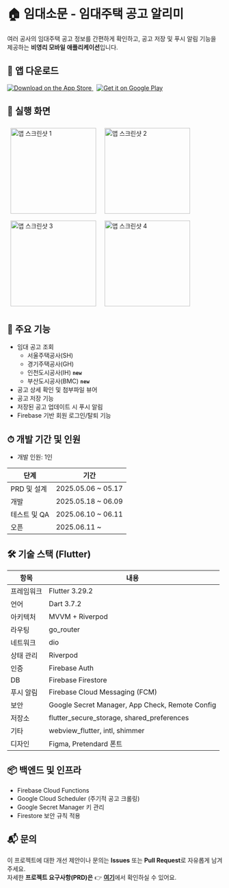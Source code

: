 # 🏠 임대소문 - 임대주택 공고 알리미

여러 공사의 임대주택 공고 정보를 간편하게 확인하고, 공고 저장 및 푸시 알림 기능을 제공하는 **비영리 모바일 애플리케이션**입니다.

## 📱 앱 다운로드

<p align="left">
  <a href="https://apps.apple.com/kr/app/%EC%9E%84%EB%8C%80%EC%86%8C%EB%AC%B8/id6747034249" target="_blank">
    <img src="https://img.shields.io/badge/App%20Store-000000?style=for-the-badge&logo=apple&logoColor=white" alt="Download on the App Store"/>
  </a>
  &nbsp;
  <a href="https://play.google.com/store/apps/details?id=com.jmj.imdaesomun" target="_blank">
    <img src="https://img.shields.io/badge/Google%20Play-414141?style=for-the-badge&logo=google-play&logoColor=white" alt="Get it on Google Play"/>
  </a>
  <br/>
</p>

## 📸 실행 화면

<p align="left">
  <img src="https://github.com/user-attachments/assets/defef96d-468e-4287-8e99-bdcb18aa9b4c" alt="앱 스크린샷 1" width="200" style="margin:8px;"/>
  <img src="https://github.com/user-attachments/assets/e3727331-70b4-43ad-9461-2b3450715b63" alt="앱 스크린샷 2" width="200" style="margin:8px;"/>
  <img src="https://github.com/user-attachments/assets/ecb67f32-3f0c-4adf-8466-bd325b43f6ef" alt="앱 스크린샷 3" width="200" style="margin:8px;"/>
  <img src="https://github.com/user-attachments/assets/d0a34289-2bad-4d8b-87b1-f141e36865ab" alt="앱 스크린샷 4" width="200" style="margin:8px;"/>
</p>

## 🚀 주요 기능

- 임대 공고 조회
  - 서울주택공사(SH)
  - 경기주택공사(GH)
  - 인천도시공사(IH) **`new`**
  - 부산도시공사(BMC) **`new`**
- 공고 상세 확인 및 첨부파일 뷰어
- 공고 저장 기능
- 저장된 공고 업데이트 시 푸시 알림
- Firebase 기반 회원 로그인/탈퇴 기능

## ⏱ 개발 기간 및 인원

- 개발 인원: 1인

| 단계           | 기간            |
|----------------|-----------------|
| PRD 및 설계    | 2025.05.06 ~ 05.17 |
| 개발           | 2025.05.18 ~ 06.09 |
| 테스트 및 QA   | 2025.06.10 ~ 06.11 |
| 오픈           | 2025.06.11 ~     |

## 🛠️ 기술 스택 (Flutter)

| 항목         | 내용 |
|--------------|------|
| 프레임워크   | Flutter 3.29.2 |
| 언어         | Dart 3.7.2 |
| 아키텍처     | MVVM + Riverpod |
| 라우팅       | go_router |
| 네트워크     | dio |
| 상태 관리    | Riverpod |
| 인증         | Firebase Auth |
| DB           | Firebase Firestore |
| 푸시 알림    | Firebase Cloud Messaging (FCM) |
| 보안         | Google Secret Manager, App Check, Remote Config |
| 저장소       | flutter_secure_storage, shared_preferences |
| 기타         | webview_flutter, intl, shimmer |
| 디자인       | Figma, Pretendard 폰트 |

## 📦 백엔드 및 인프라

- Firebase Cloud Functions
- Google Cloud Scheduler (주기적 공고 크롤링)
- Google Secret Manager 키 관리
- Firestore 보안 규칙 적용

## 📬 문의

이 프로젝트에 대한 개선 제안이나 문의는 **Issues** 또는 **Pull Request**로 자유롭게 남겨주세요.  
자세한 **프로젝트 요구사항(PRD)은** 👉 [**여기**](https://github.com/gijang-jmj/imdaesomun/blob/main/docment/PRD.md)에서 확인하실 수 있어요.
